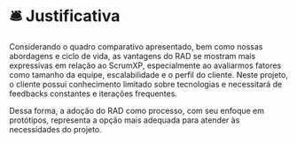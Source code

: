 # 🛎️ Justificativa

Considerando o quadro comparativo apresentado, bem como nossas abordagens e ciclo de vida, as vantagens do RAD se mostram mais expressivas em relação ao ScrumXP, especialmente ao avaliarmos fatores como tamanho da equipe, escalabilidade e o perfil do cliente. Neste projeto, o cliente possui conhecimento limitado sobre tecnologias e necessitará de feedbacks constantes e iterações frequentes.

Dessa forma, a adoção do RAD como processo, com seu enfoque em protótipos, representa a opção mais adequada para atender às necessidades do projeto.